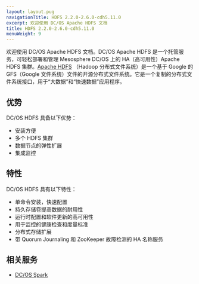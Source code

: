 ```yaml
---
layout: layout.pug
navigationTitle: HDFS 2.2.0-2.6.0-cdh5.11.0
excerpt: 欢迎使用 DC/OS Apache HDFS 文档
title: HDFS 2.2.0-2.6.0-cdh5.11.0
menuWeight: 9
---
```


欢迎使用 DC/OS Apache HDFS 文档。DC/OS Apache HDFS 是一个托管服务，可轻松部署和管理 Mesosphere DC/OS 上的 HA（高可用性）Apache HDFS 集群。[Apache HDFS](http://hadoop.apache.org/) （Hadoop 分布式文件系统）是一个基于 Google 的 GFS（Google 文件系统）文件的开源分布式文件系统。它是一个复制的分布式文件系统接口，用于“大数据”和“快速数据”应用程序。

## 优势

DC/OS HDFS 具备以下优势：

- 安装方便
- 多个 HDFS 集群
- 数据节点的弹性扩展
- 集成监控

## 特性

DC/OS HDFS 具有以下特性：

- 单命令安装，快速配置
- 持久存储卷提高数据的耐用性
- 运行时配置和软件更新的高可用性
- 用于监控的健康检查和度量标准
- 分布式存储扩展
- 带 Quorum Journaling 和 ZooKeeper 故障检测的 HA 名称服务

## 相关服务

- [DC/OS Spark](/mesosphere/dcos/cn/services/spark/)
